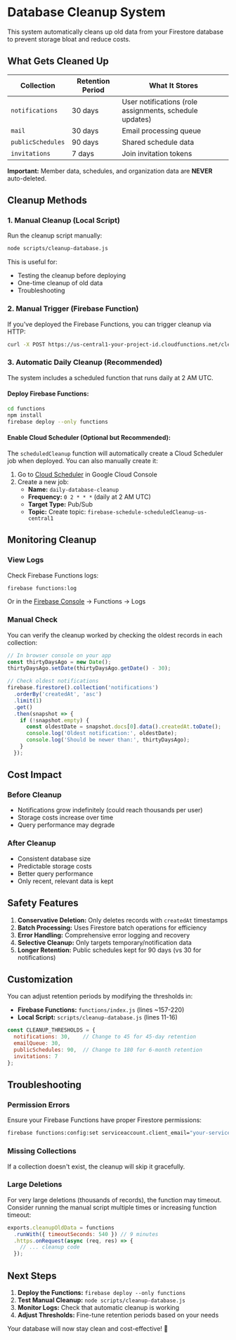 # Database Cleanup System

This system automatically cleans up old data from your Firestore database to prevent storage bloat and reduce costs.

## What Gets Cleaned Up

| Collection | Retention Period | What It Stores |
|------------|------------------|----------------|
| `notifications` | 30 days | User notifications (role assignments, schedule updates) |
| `mail` | 30 days | Email processing queue |
| `publicSchedules` | 90 days | Shared schedule data |
| `invitations` | 7 days | Join invitation tokens |

**Important:** Member data, schedules, and organization data are **NEVER** auto-deleted.

## Cleanup Methods

### 1. Manual Cleanup (Local Script)

Run the cleanup script manually:

```bash
node scripts/cleanup-database.js
```

This is useful for:
- Testing the cleanup before deploying
- One-time cleanup of old data
- Troubleshooting

### 2. Manual Trigger (Firebase Function)

If you've deployed the Firebase Functions, you can trigger cleanup via HTTP:

```bash
curl -X POST https://us-central1-your-project-id.cloudfunctions.net/cleanupOldData
```

### 3. Automatic Daily Cleanup (Recommended)

The system includes a scheduled function that runs daily at 2 AM UTC.

#### Deploy Firebase Functions:

```bash
cd functions
npm install
firebase deploy --only functions
```

#### Enable Cloud Scheduler (Optional but Recommended):

The `scheduledCleanup` function will automatically create a Cloud Scheduler job when deployed. You can also manually create it:

1. Go to [Cloud Scheduler](https://console.cloud.google.com/cloudscheduler) in Google Cloud Console
2. Create a new job:
   - **Name:** `daily-database-cleanup`
   - **Frequency:** `0 2 * * *` (daily at 2 AM UTC)
   - **Target Type:** Pub/Sub
   - **Topic:** Create topic: `firebase-schedule-scheduledCleanup-us-central1`

## Monitoring Cleanup

### View Logs

Check Firebase Functions logs:

```bash
firebase functions:log
```

Or in the [Firebase Console](https://console.firebase.google.com/) → Functions → Logs

### Manual Check

You can verify the cleanup worked by checking the oldest records in each collection:

```javascript
// In browser console on your app
const thirtyDaysAgo = new Date();
thirtyDaysAgo.setDate(thirtyDaysAgo.getDate() - 30);

// Check oldest notifications
firebase.firestore().collection('notifications')
  .orderBy('createdAt', 'asc')
  .limit(1)
  .get()
  .then(snapshot => {
    if (!snapshot.empty) {
      const oldestDate = snapshot.docs[0].data().createdAt.toDate();
      console.log('Oldest notification:', oldestDate);
      console.log('Should be newer than:', thirtyDaysAgo);
    }
  });
```

## Cost Impact

### Before Cleanup
- Notifications grow indefinitely (could reach thousands per user)
- Storage costs increase over time
- Query performance may degrade

### After Cleanup
- Consistent database size
- Predictable storage costs
- Better query performance
- Only recent, relevant data is kept

## Safety Features

1. **Conservative Deletion:** Only deletes records with `createdAt` timestamps
2. **Batch Processing:** Uses Firestore batch operations for efficiency
3. **Error Handling:** Comprehensive error logging and recovery
4. **Selective Cleanup:** Only targets temporary/notification data
5. **Longer Retention:** Public schedules kept for 90 days (vs 30 for notifications)

## Customization

You can adjust retention periods by modifying the thresholds in:

- **Firebase Functions:** `functions/index.js` (lines ~157-220)
- **Local Script:** `scripts/cleanup-database.js` (lines 11-16)

```javascript
const CLEANUP_THRESHOLDS = {
  notifications: 30,    // Change to 45 for 45-day retention
  emailQueue: 30,       
  publicSchedules: 90,  // Change to 180 for 6-month retention
  invitations: 7        
};
```

## Troubleshooting

### Permission Errors
Ensure your Firebase Functions have proper Firestore permissions:

```bash
firebase functions:config:set serviceaccount.client_email="your-service-account@project.iam.gserviceaccount.com"
```

### Missing Collections
If a collection doesn't exist, the cleanup will skip it gracefully.

### Large Deletions
For very large deletions (thousands of records), the function may timeout. Consider running the manual script multiple times or increasing function timeout:

```javascript
exports.cleanupOldData = functions
  .runWith({ timeoutSeconds: 540 }) // 9 minutes
  .https.onRequest(async (req, res) => {
    // ... cleanup code
  });
```

## Next Steps

1. **Deploy the Functions:** `firebase deploy --only functions`
2. **Test Manual Cleanup:** `node scripts/cleanup-database.js`
3. **Monitor Logs:** Check that automatic cleanup is working
4. **Adjust Thresholds:** Fine-tune retention periods based on your needs

Your database will now stay clean and cost-effective! 🎉
